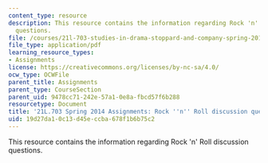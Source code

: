 ```yaml
---
content_type: resource
description: This resource contains the information regarding Rock 'n' Roll discussion
  questions.
file: /courses/21l-703-studies-in-drama-stoppard-and-company-spring-2014/19d27da10c13d45eccba678f1b6b75c2_MIT21L_703S14_Rock_n_Roll.pdf
file_type: application/pdf
learning_resource_types:
- Assignments
license: https://creativecommons.org/licenses/by-nc-sa/4.0/
ocw_type: OCWFile
parent_title: Assignments
parent_type: CourseSection
parent_uid: 9478cc71-242e-57a1-0e8a-fbcd57f6b288
resourcetype: Document
title: '21L.703 Spring 2014 Assignments: Rock ''n'' Roll discussion questions'
uid: 19d27da1-0c13-d45e-ccba-678f1b6b75c2
---
```

This resource contains the information regarding Rock 'n' Roll discussion questions.